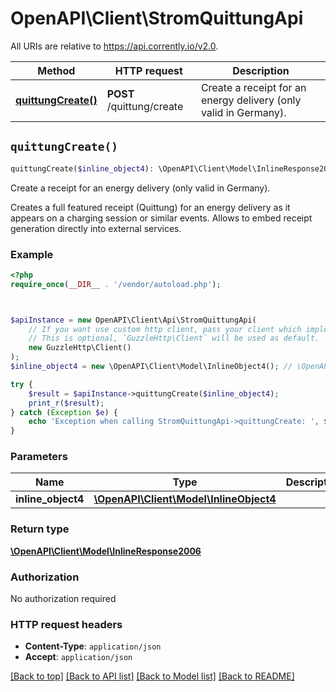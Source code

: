 # OpenAPI\Client\StromQuittungApi

All URIs are relative to https://api.corrently.io/v2.0.

Method | HTTP request | Description
------------- | ------------- | -------------
[**quittungCreate()**](StromQuittungApi.md#quittungCreate) | **POST** /quittung/create | Create a receipt for an energy delivery (only valid in Germany).


## `quittungCreate()`

```php
quittungCreate($inline_object4): \OpenAPI\Client\Model\InlineResponse2006
```

Create a receipt for an energy delivery (only valid in Germany).

Creates a full featured receipt (Quittung) for an energy delivery as it appears on a charging session or similar events. Allows to embed receipt generation directly into external services.

### Example

```php
<?php
require_once(__DIR__ . '/vendor/autoload.php');



$apiInstance = new OpenAPI\Client\Api\StromQuittungApi(
    // If you want use custom http client, pass your client which implements `GuzzleHttp\ClientInterface`.
    // This is optional, `GuzzleHttp\Client` will be used as default.
    new GuzzleHttp\Client()
);
$inline_object4 = new \OpenAPI\Client\Model\InlineObject4(); // \OpenAPI\Client\Model\InlineObject4

try {
    $result = $apiInstance->quittungCreate($inline_object4);
    print_r($result);
} catch (Exception $e) {
    echo 'Exception when calling StromQuittungApi->quittungCreate: ', $e->getMessage(), PHP_EOL;
}
```

### Parameters

Name | Type | Description  | Notes
------------- | ------------- | ------------- | -------------
 **inline_object4** | [**\OpenAPI\Client\Model\InlineObject4**](../Model/InlineObject4.md)|  |

### Return type

[**\OpenAPI\Client\Model\InlineResponse2006**](../Model/InlineResponse2006.md)

### Authorization

No authorization required

### HTTP request headers

- **Content-Type**: `application/json`
- **Accept**: `application/json`

[[Back to top]](#) [[Back to API list]](../../README.md#endpoints)
[[Back to Model list]](../../README.md#models)
[[Back to README]](../../README.md)
